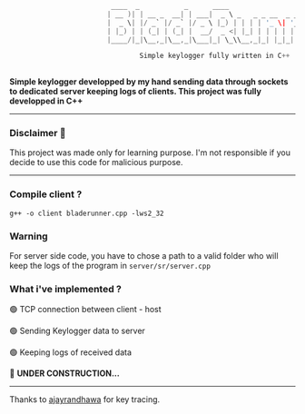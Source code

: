 ```C
                         ____  _           _      ____                              
                        | __ )| | __ _  __| | ___|  _ \ _   _ _ __  _ __   ___ _ __ 
                        |  _ \| |/ _` |/ _` |/ _ \ |_) | | | | '_ \| '_ \ / _ \ '__|
                        | |_) | | (_| | (_| |  __/  _ <| |_| | | | | | | |  __/ |   
                        |____/|_|\__,_|\__,_|\___|_| \_\\__,_|_| |_|_| |_|\___|_|                          

                                Simple keylogger fully written in C++
                                                         
``` 
**Simple keylogger developped by my hand sending data through sockets to dedicated server keeping logs of clients. This project was fully developped in C++**

---

### Disclaimer 🚨
This project was made only for learning purpose. I'm not responsible if you decide to use this code for malicious purpose.

---

### Compile client ?

`g++ -o client bladerunner.cpp -lws2_32`

### Warning 

For server side code, you have to chose a path to a valid folder who will keep the logs of the program in `server/sr/server.cpp`

### What i've implemented ?

🟢 TCP connection between client - host

🟢 Sending Keylogger data to server

🟢 Keeping logs of received data

🔴 **UNDER CONSTRUCTION...**

---

Thanks to <a href="https://github.com/ajayrandhawa">ajayrandhawa</a> for key tracing.
